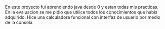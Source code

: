 En este proyecto fui aprendiendo java desde 0 y estan todas mis practicas.
En la evaluacion se me pidio que utilice todos los conocimientos que habia adquirido.
Hice una calculadora funcional con interfaz de usuario por medio de la consola.
